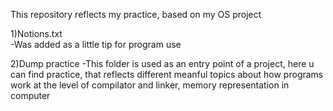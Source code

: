 This repository reflects my practice, based on my OS project

1)Notions.txt  
    -Was added as a little tip for program use

2)Dump practice
    -This folder is used as an entry point of a project, here u can find practice, that reflects different meanful topics about how programs work at the level of compilator and linker, memory representation in computer
